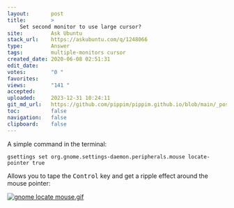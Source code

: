 ```yaml
---
layout:       post
title:        >
    Set second monitor to use large cursor?
site:         Ask Ubuntu
stack_url:    https://askubuntu.com/q/1248066
type:         Answer
tags:         multiple-monitors cursor
created_date: 2020-06-08 02:51:31
edit_date:    
votes:        "0 "
favorites:    
views:        "141 "
accepted:     
uploaded:     2023-12-31 10:24:11
git_md_url:   https://github.com/pippim/pippim.github.io/blob/main/_posts/2020/2020-06-08-Set-second-monitor-to-use-large-cursor_.md
toc:          false
navigation:   false
clipboard:    false
---
```


A simple command in the terminal:

``` 
gsettings set org.gnome.settings-daemon.peripherals.mouse locate-pointer true
```

Allows you to tape the <kbd>Control</kbd> key and get a ripple effect around the mouse pointer:

[![gnome locate mouse.gif][1]][1]


  [1]: https://i.stack.imgur.com/UmFgz.gif
